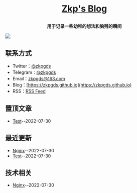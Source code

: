 **<p align="center">[Zkp's Blog](https://zkpgds.github.io)</p>**
====

**<p align="center">用于记录一些幼稚的想法和脑残的瞬间</p>**
[![](https://raw.githubusercontent.com/zkpgds/blog/main/img/IMG_216.JPEG)](https://zkpgds.github.io)

## 联系方式
- Twitter：[@zkpgds](https://twitter.com/zkpgds)
- Telegram：[@zkpgds](https://t.me/zkpgds)
- Email：[zkpgds@163.com](mailto:zkpgds@163.com)
- Blog：[https://zkpgds.github.io](https://zkpgds.github.io)
- RSS：[RSS Feed](https://raw.githubusercontent.com/zkpgds/blog/master/feed.xml)
## 置顶文章
- [Test](https://github.com/zkpgds/blog/issues/2)--2022-07-30
## 最近更新
- [Nginx](https://github.com/zkpgds/blog/issues/3)--2022-07-30
- [Test](https://github.com/zkpgds/blog/issues/2)--2022-07-30
## 技术相关
- [Nginx](https://github.com/zkpgds/blog/issues/3)--2022-07-30
